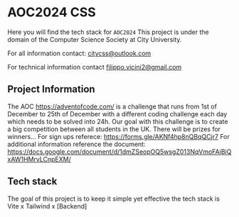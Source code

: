 # AOC2024 CSS

Here you will find the tech stack for `AOC2024`
This project is under the domain of the Computer Science Society at City University. 

For all information contact: citycss@outlook.com

For technical information contact filippo.vicini2@gmail.com


## Project Information 
The AOC https://adventofcode.com/ is a challenge that runs from 1st of December to 25th of December with a different coding challenge each day which needs to be solved into 24h. 
Our goal with this challenge is to create a big competition between all students in the UK. There will be prizes for winners... 
For sign ups referece: https://forms.gle/AKNf4hp8nQBqQCjr7
For additional information reference the document: https://docs.google.com/document/d/1dmZSeopOQ5wsgZ013NqVmoFAjBiQxAW1HMrvLCnpEXM/


## Tech stack 
The goal of this project is to keep it simple yet effective the tech stack is Vite x Tailwind x [Backend]




